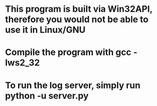 # This program is built via Win32API, therefore you would not be able to use it in Linux/GNU
# Compile the program with gcc -lws2_32
# To run the log server, simply run python -u server.py
